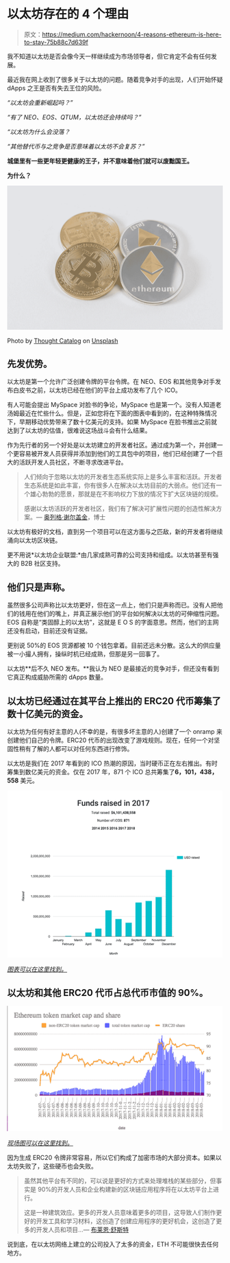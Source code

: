 # 以太坊存在的 4 个理由

> 原文：<https://medium.com/hackernoon/4-reasons-ethereum-is-here-to-stay-75b88c7d639f>

我不知道以太坊是否会像今天一样继续成为市场领导者，但它肯定不会有任何发展。

最近我在网上收到了很多关于以太坊的问题。随着竞争对手的出现，人们开始怀疑 dApps 之王是否有失去王位的风险。

*“以太坊会重新崛起吗？”*

*“有了 NEO、EOS、QTUM，以太坊还会持续吗？”*

*“以太坊为什么会没落？*

*“其他替代币与之竞争是否意味着以太坊不会复苏？”*

**城堡里有一些更年轻更健康的王子，并不意味着他们就可以废黜国王。**

**为什么？**

![](img/73324c9b0b3872d94bd283a202d1a82e.png)

Photo by [Thought Catalog](https://unsplash.com/@thoughtcatalog?utm_source=medium&utm_medium=referral) on [Unsplash](https://unsplash.com?utm_source=medium&utm_medium=referral)

## **先发优势。**

以太坊是第一个允许广泛创建令牌的平台令牌。在 NEO、EOS 和其他竞争对手发布白皮书之前，以太坊已经在他们的平台上成功发布了几个 ICO。

有人可能会提出 MySpace 对脸书的争论，MySpace 也是第一个。没有人知道老汤姆最近在忙些什么。但是，正如您将在下面的图表中看到的，在这种特殊情况下，早期移动优势带来了数十亿美元的支持。如果 MySpace 在脸书推出之前就达到了以太坊的估值，很难说这场战斗会有什么结果。

作为先行者的另一个好处是以太坊建立的开发者社区。通过成为第一个，并创建一个更容易被开发人员获得并添加到他们的工具包中的项目，他们已经创建了一个巨大的活跃开发人员社区，不断寻求改进平台。

> 人们倾向于忽略以太坊的开发者生态系统实际上是多么丰富和活跃。开发者生态系统是如此丰富，你有很多人在解决以太坊目前的大弱点。他们还有一个雄心勃勃的愿景，那就是在不影响权力下放的情况下扩大区块链的规模。
> 
> 感谢以太坊活跃的开发者社区，我们有了解决可扩展性问题的创造性解决方案。— [奥列格·谢尔盖金](https://www.quora.com/profile/Oleg-Sergeykin)，博士

以太坊有极好的文档，直到另一个项目可以在这方面与之匹敌，新的开发者将继续涌向以太坊区块链。

更不用说*以太坊企业联盟:*由几家成熟可靠的公司支持和组成。以太坊甚至有强大的 B2B 社区支持。

## 他们只是声称。

虽然很多公司声称比以太坊更好，但在这一点上，他们只是声称而已。没有人把他们的钱用在他们的嘴上，并真正展示他们的平台如何解决以太坊的可伸缩性问题。EOS 自称是“类固醇上的以太坊”，这就是 E O S 的字面意思。然而，他们的主网还没有启动，目前还没有证据。

更别说 50%的 EOS 货源都被 10 个钱包拿着。目前还远未分散。这么大的供应量被一小撮人拥有，操纵时机已经成熟，但那是另一回事了。

以太坊**后不久 NEO 发布。**我认为 NEO 是最接近的竞争对手，但还没有看到它真正构成威胁所需的 dApps 数量。

## **以太坊已经通过在其平台上推出的 ERC20 代币筹集了数十亿美元的资金。**

以太坊为任何有好主意的人(不幸的是，有很多坏主意的人)创建了一个 onramp 来创建他们自己的令牌。ERC20 代币的出现改变了游戏规则。现在，任何一个对坚固性稍有了解的人都可以对任何东西进行修饰。

以太坊是我们在 2017 年看到的 ICO 热潮的原因，当时硬币正在左右推出。有时筹集到数亿美元的资金。仅在 2017 年，871 个 ICO 总共筹集了**6，101，438，558** 美元。

![](img/cd1d27cceae8c20ac8d94d0bbb1cd106.png)

[*图表可以在这里找到。*](https://www.icodata.io/stats/2017)

## 以太坊和其他 ERC20 代币占总代币市值的 **90%。**

![](img/54e2ee436c735161bb53b744a376b1a8.png)

[*现场图可以在这里找到。*](https://docs.google.com/spreadsheets/d/e/2PACX-1vTtCTNmQomnRc9a0WvbAZErmImX6R6Ditn-65YMsAU3UaZed10JwVFY0SNiCZR-CCO5oc9BPnypUujm/pubchart?format=interactive&oid=483410989)

因为生成 ERC20 令牌非常容易，所以它们构成了加密市场的大部分资本。如果以太坊失败了，这些硬币也会失败。

> 虽然其他平台有不同的，可以说是更好的方式来处理堆栈的某些部分，但事实是 90%的开发人员和企业构建新的区块链应用程序将在以太坊平台上进行。
> 
> 这是一种建筑效应。更多的开发人员意味着更多的项目，这导致人们制作更好的开发工具和学习材料，这创造了创建应用程序的更好机会，这创造了更多的开发人员和项目…— [布莱恩·舒斯特](https://www.quora.com/profile/Brian-Schuster-5)

说到底，在以太坊网络上建立的公司投入了太多的资金，ETH 不可能很快去任何地方。